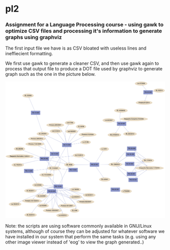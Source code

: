 # pl2

### Assignment for a Language Processing course - using gawk to optimize CSV files and processing it's information to generate graphs using graphviz


The first input file we have is as CSV bloated with useless lines and ineffiecient formatting.

We first use gawk to generate a cleaner CSV, and then use gawk again to process that output file to produce a DOT file used by graphviz to generate graph such as the one in the picture below.

![](./graph.png)


Note: the scripts are using software commonly available in GNU/Linux systems, although of course they can be adjusted for whatever software we have installed in our system that perform the same tasks (e.g. using any other image viewer instead of 'eog' to view the graph generated..) 
